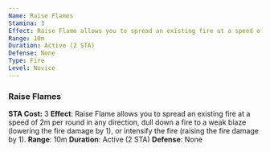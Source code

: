 ```yaml
---
Name: Raise Flames
Stamina: 3
Effect: Raise Flame allows you to spread an existing fire at a speed of 2m per round in any direction, dull down a fire to a weak blaze (lowering the fire damage by 1), or intensify the fire (raising the fire damage by 1).
Range: 10m
Duration: Active (2 STA)
Defense: None
Type: Fire
Level: Novice
---
```


### Raise Flames
**STA Cost:** 3
**Effect**: Raise Flame allows you to spread an existing fire at a speed of 2m per round in any direction, dull down a fire to a weak blaze (lowering the fire damage by 1), or intensify the fire (raising the fire damage by 1).
**Range**: 10m
**Duration**: Active (2 STA)
**Defense**: None